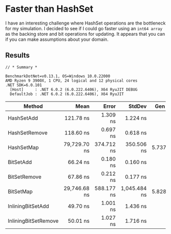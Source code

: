 # Faster than HashSet

I have an interesting challenge where HashSet operations are the bottleneck for my simulation. I decided to see if I could go faster using an `int64 array` as the backing store and bit operations for updating. It appears that you can if you can make assumptions about your domain.

## Results

```
// * Summary *

BenchmarkDotNet=v0.13.1, OS=Windows 10.0.22000
AMD Ryzen 9 3900X, 1 CPU, 24 logical and 12 physical cores
.NET SDK=6.0.101
  [Host]     : .NET 6.0.2 (6.0.222.6406), X64 RyuJIT DEBUG
  DefaultJob : .NET 6.0.2 (6.0.222.6406), X64 RyuJIT
```


|               Method |         Mean |      Error |       StdDev |  Gen 0 |  Gen 1 | Allocated |
|--------------------- |-------------:|-----------:|-------------:|-------:|-------:|----------:|
|           HashSetAdd |    121.78 ns |   1.309 ns |     1.224 ns |      - |      - |         - |
|        HashSetRemove |    118.60 ns |   0.697 ns |     0.618 ns |      - |      - |         - |
|           HashSetMap | 79,729.70 ns | 374.712 ns |   350.506 ns | 5.7373 | 0.4883 |  49,016 B |
|            BitSetAdd |     66.24 ns |   0.180 ns |     0.160 ns |      - |      - |         - |
|         BitSetRemove |     67.86 ns |   0.212 ns |     0.177 ns |      - |      - |         - |
|            BitSetMap | 29,746.68 ns | 588.177 ns | 1,045.484 ns | 5.8289 | 0.5798 |  48,976 B |
|    InliningBitSetAdd |     49.70 ns |   1.001 ns |     1.436 ns |      - |      - |         - |
| InliningBitSetRemove |     50.01 ns |   1.027 ns |     1.716 ns |      - |      - |         - |